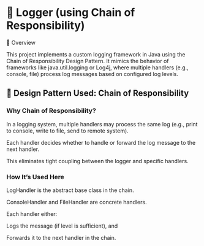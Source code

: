 # 🧩 Logger (using Chain of Responsibility)
📘 Overview

This project implements a custom logging framework in Java using the Chain of Responsibility Design Pattern.
It mimics the behavior of frameworks like java.util.logging or Log4j, where multiple handlers (e.g., console, file) process log messages based on configured log levels.

## 🧠 Design Pattern Used: Chain of Responsibility
### Why Chain of Responsibility?

In a logging system, multiple handlers may process the same log (e.g., print to console, write to file, send to remote system).

Each handler decides whether to handle or forward the log message to the next handler.

This eliminates tight coupling between the logger and specific handlers.

### How It’s Used Here

LogHandler is the abstract base class in the chain.

ConsoleHandler and FileHandler are concrete handlers.

Each handler either:

Logs the message (if level is sufficient), and

Forwards it to the next handler in the chain.